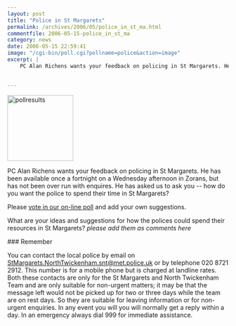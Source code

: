 ```yaml
---
layout: post
title: "Police in St Margarets"
permalink: /archives/2006/05/police_in_st_ma.html
commentfile: 2006-05-15-police_in_st_ma
category: news
date: 2006-05-15 22:59:41
image: "/cgi-bin/poll.cgi?pollname=police&action=image"
excerpt: |
    PC Alan Richens wants your feedback on policing in St Margarets. He has been available once a fortnight on a Wednesday afternoon in Zorans, but has not been over run with enquires. He has asked us to ask you -- how do you want the police to spend their time in St Margarets?
    

---
```


<a href="/poll/police" title="Vote in the poll"><img src="/cgi-bin/poll.cgi?pollname=police&action=image&style=notext" alt="pollresults" width="150" height="150" class="right" /></a>

PC Alan Richens wants your feedback on policing in St Margarets. He has been available once a fortnight on a Wednesday afternoon in Zorans, but has not been over run with enquires. He has asked us to ask you -- how do you want the police to spend their time in St Margarets?

Please [vote in our on-line poll](/poll/police) and add your own suggestions.

What are your ideas and suggestions for how the polices could spend their resources in St Margarets? *please add them as comments here*

<div markdown="1" class="box">
### Remember

You can contact the local police by email on <StMargarets.NorthTwickenham.snt@met.police.uk> or by telephone 020 8721 2912. This number is for a mobile phone but is charged at landline rates. Both these contacts are only for the St Margarets and North Twickenham Team and are only suitable for non-urgent matters; it may be that the message left would not be picked up for two or three days while the team are on rest days. So they are suitable for leaving information or for non-urgent enquiries. In any event you will you will normally get a reply within a day. In an emergency always dial 999 for immediate assistance.

</div>
